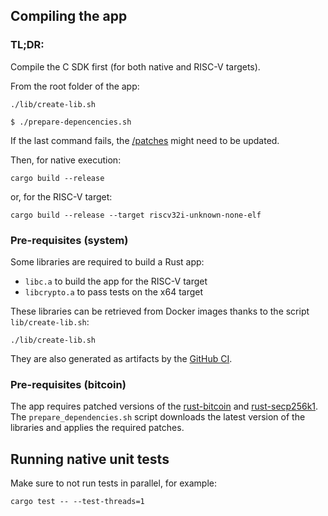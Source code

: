 
## Compiling the app

### TL;DR:

Compile the C SDK first (for both native and RISC-V targets).

From the root folder of the app:

```console
./lib/create-lib.sh
```

```console
$ ./prepare-depencencies.sh
```

If the last command fails, the [/patches](./patches) might need to be updated.

Then, for native execution:

```console
cargo build --release
```

or, for the RISC-V target:

```console
cargo build --release --target riscv32i-unknown-none-elf
```

### Pre-requisites (system)

Some libraries are required to build a Rust app:

- `libc.a` to build the app for the RISC-V target
- `libcrypto.a` to pass tests on the x64 target

These libraries can be retrieved from Docker images thanks to the script `lib/create-lib.sh`:

```console
./lib/create-lib.sh
```

They are also generated as artifacts by the [GitHub CI](https://github.com/LedgerHQ/vanadium/actions/workflows/apps.yml).


### Pre-requisites (bitcoin)

The app requires patched versions of the [rust-bitcoin](https://github.com/rust-bitcoin/rust-bitcoin) and [rust-secp256k1](https://github.com/rust-bitcoin/rust-secp256k1). The `prepare_dependencies.sh` script downloads the latest version of the libraries and applies the required patches.


## Running native unit tests

Make sure to not run tests in parallel, for example:

```
cargo test -- --test-threads=1
```